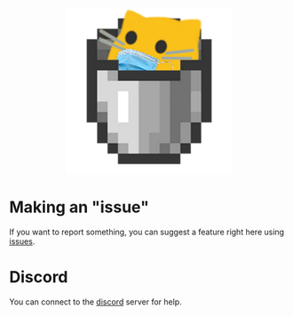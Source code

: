 <p align="center">
  <img src="./assets/infinitybucket.png" width="300px">
</p>

# Making an "issue"
If you want to report something, you can suggest a feature right here using [issues](https://github.com/Mr-Infinity-Bot/bucket/issues).

# Discord
You can connect to the [discord](https://discord.gg/aYTQzGETty) server for help.
